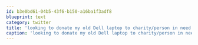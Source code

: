 ```yaml
---
id: b3e0bd61-04b5-43f6-b150-a16ba1f3adf8
blueprint: text
category: twitter
title: 'looking to donate my old Dell laptop to charity/person in need.  Suggestions anyone?'
caption: 'looking to donate my old Dell laptop to charity/person in need.  Suggestions anyone?'
---
```

